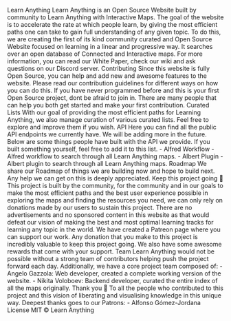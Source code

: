 Learn Anything Learn Anything is an Open Source Website built by community to Learn Anything with Interactive Maps. The goal of the website is to accelerate the rate at which people learn, by giving the most efficient paths one can take to gain full understanding of any given topic. To do this, we are creating the first of its kind community curated and Open Source Website focused on learning in a linear and progressive way. It searches over an open database of Connected and Interactive maps. For more information, you can read our White Paper, check our wiki and ask questions on our Discord server. Contributing Since this website is fully Open Source, you can help and add new and awesome features to the website. Please read our contribution guidelines for different ways on how you can do this. If you have never programmed before and this is your first Open Source project, dont be afraid to join in. There are many people that can help you both get started and make your first contribution. Curated Lists With our goal of providing the most efficient paths for Learning Anything, we also manage curation of various curated lists. Feel free to explore and improve them if you wish. API Here you can find all the public API endpoints we currently have. We will be adding more in the future. Below are some things people have built with the API we provide. If you built something yourself, feel free to add it to this list. - Alfred Workflow - Alfred workflow to search through all Learn Anything maps. - Albert Plugin - Albert plugin to search through all Learn Anything maps. Roadmap We share our Roadmap of things we are building now and hope to build next. Any help we can get on this is deeply appreciated. Keep this project going 💜 This project is built by the community, for the community and in our goals to make the most efficient paths and the best user experience possible in exploring the maps and finding the resources you need, we can only rely on donations made by our users to sustain this project. There are no advertisements and no sponsored content in this website as that would defeat our vision of making the best and most optimal learning tracks for learning any topic in the world. We have created a Patreon page where you can support our work. Any donation that you make to this project is incredibly valuable to keep this project going. We also have some awesome rewards that come with your support. Team Learn Anything would not be possible without a strong team of contributors helping push the project forward each day. Additionally, we have a core project team composed of: - Angelo Gazzola: Web developer, created a complete working version of the website. - Nikita Voloboev: Backend developer, curated the entire index of all the maps originally. Thank you 💜 To all the people who contributed to this project and this vision of liberating and visualising knowledge in this unique way. Deepest thanks goes to our Patrons: - Alfonso Gómez-Jordana License MIT © Learn Anything